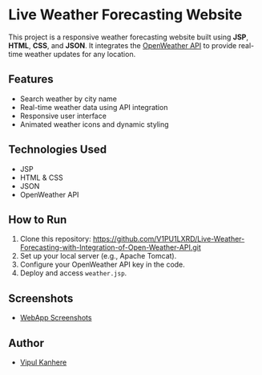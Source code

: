 # Live Weather Forecasting Website

This project is a responsive weather forecasting website built using **JSP**, **HTML**, **CSS**, and **JSON**. It integrates the [OpenWeather API](https://openweathermap.org/api) to provide real-time weather updates for any location.

## Features
- Search weather by city name
- Real-time weather data using API integration
- Responsive user interface
- Animated weather icons and dynamic styling

## Technologies Used
- JSP
- HTML & CSS
- JSON
- OpenWeather API

## How to Run
1. Clone this repository:
 https://github.com/V1PU1LXRD/Live-Weather-Forecasting-with-Integration-of-Open-Weather-API.git
2. Set up your local server (e.g., Apache Tomcat).
3. Configure your OpenWeather API key in the code.
4. Deploy and access `weather.jsp`.

## Screenshots
- [WebApp Screenshots](./AssamSS.png)

## Author
- [Vipul Kanhere](https://github.com/V1PU1LXRD)


